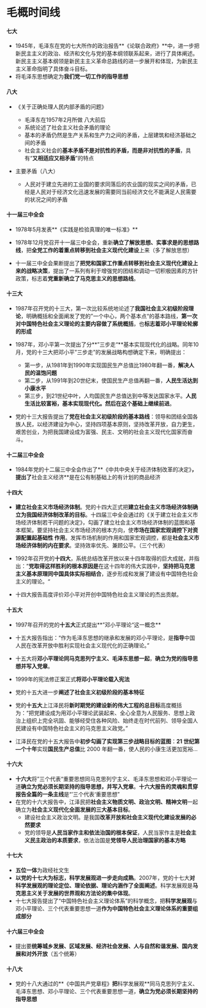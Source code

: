 # 毛概时间线

#### 七大

- 1945年，毛泽东在党的七大所作的政治报告**《论联合政府》**中，进一步把新民主主义的政治、经济和文化与党的基本纲领联系起来，进行了具体阐述。新民主主义基本纲领是新民主主义革命总路线的进一步展开和体现，为新民主主义革命指明了具体奋斗目标。
- 将毛泽东思想确定为**我们党一切工作的指导思想**



#### 八大

- 《关于正确处理人民内部矛盾的问题》
  - 毛泽东在1957年2月所做 八大前后
  - 系统论述了社会主义社会矛盾的理论
  - 基本的矛盾仍然是生产关系和生产力之间的矛盾，上层建筑和经济基础之间的矛盾
  - 社会主义社会的**基本矛盾不是对抗性的矛盾，而是非对抗性的矛盾**，具有“**又相适应又相矛盾**”的特点

- 主要矛盾（八大）
  - 人民对于建立先进的工业国的要求同落后的农业国的现实之间的矛盾，已经是人民对于经济文化迅速发展的需要同当前经济文化不能满足人民需要的状况之间的矛盾



#### 十一届三中全会

- 1978年5月发表**《实践是检验真理的唯一标准》**

- 1978年12月党召开十一届三中全会，重新**确立了解放思想、实事求是的思想路线**，把**全党工作的着重点转移到社会主义现代化建设**上来（多了解放思想）

- 十一届三中全会果断提出了**把党和国家工作重点转移到社会主义现代化建设上来的战略决策**，提出了一系列有利于增强党的团结和调动一切积极因素的方针政策，标志着**党重新确立了马克思主义的思想路线**。

  



#### 十三大

- 1987年召开党的十三大，第一次比较系统地论述了**我国社会主义初级阶段理论**，明确概括和全面阐发了党的”一个中心，两个基本点“的基本路线，**第一次对中国特色社会主义理论的主要内容做了系统概括**，也**标志着邓小平理论轮廓的形成**

- 1987年，邓小平第一次提出了分**”三步走“**基本实现现代化的战略。同年10月，党的十三大把邓小平”三步走”的发展战略构想确定下来，明确提出：
  - 第一步，从1981年到1990年实现国民生产总值比1980年翻一番，**解决人民的温饱问题**
  - 第二步，从1991年到20世纪末，使国民生产总值再翻一番，**人民生活达到小康水平**
  - 第三步，到21世纪中叶，人均国民生产总值达到中等发达国家水平。**人民生活比较富裕，基本实现现代化。然后在这个基础上继续前进**。

- 党的十三大报告提出了**党在社会主义初级阶段的基本路线**：领导和团结全国各族人民，以经济建设为中心，坚持四项基本原则，坚持改革开放，自力更生，艰苦创业，为把我国建设成为富强、民主、文明的社会主义现代化国家而奋斗。



#### 十二届三中全会

- 1984年党的十二届三中全会作出了**《中共中央关于经济体制改革的决定》**，提出了**社会主义经济**是在公有制基础上的有计划的商品经济



#### 十四大

- **建立社会主义市场经济体制**。党的十四大正式把**建立社会主义市场经济体制确立为我国经济体制改革的目标**。十四届三中全会通过的《关于建立社会主义市场经济体制若干问题的决定》，勾画了建立社会主义市场经济体制的蓝图和基本框架。要坚持社会主义市场经济的根本方向，使**市场在国家宏观调控下对资源配置起基础性 作用**。发挥市场机制的作用和国家宏观调控，都是**社会主义市场经济体制的内在要求**。坚持效率优先、兼顾公平。（三个代表）

- 1992年召开党的**十四大**，系统总结改革开放以来十四年取得的巨大成就，并指出：”**党取得这样胜利的根本原因是**在这十四年的伟大实践中，**坚持把马克思主义基本原理同中国具体实际相结合**，逐步形成和发展了建设有中国特色社会主义的理论。“
- 十四大报告高度评价邓小平对开创中国特色社会主义理论的杰出贡献。



#### 十五大

- 1997年召开的党的**十五大**正式提出**”邓小平理论“这一概念**

- 十五大报告指出：“作为毛泽东思想的继承和发展的邓小平理论，是**指导**中国人民在改革开放中胜利实现社会主义现代化的正确理论。”

- 十五大将**邓小平理论同马克思列宁主义、毛泽东思想一起**，**确立为党的指导思想并写入党章**。
- 1999年的宪法修正案正式**将邓小平理论载入宪法**
- 党的十五大进一步**阐述了社会主义初级阶段的基本特征**
- 党的**十五大**上江泽民将**新时期党的建设新的伟大工程的总目标**高度概括为：“把党建设成为用邓小平理论武装起来、全心全意为人民服务、思想上政治上组织上完全巩固、能够经受住各种风险、始终走在时代前列、领导全国人民建设有中国特色社会主义的马克思主义政党。”
- 江泽民在党的十五大报告中**初步勾画了实现第三步战略目标的蓝图**：**21 世纪第—个十年**实现**国民生产总值**比 2000 年翻一番，使人民的小康生活更加宽裕...



#### 十六大

- **十六大**将”三个代表“重要思想同马克思列宁主义、毛泽东思想和邓小平理论一道**确立为党必须长期坚持的指导思想，并写入党章**。**十六大报告的灵魂和贯穿报告全篇的一条主线**是“’三个代表‘重要思想”
- 在党的十六大报告中，江泽民把**社会主义物质文明、政治文明、精神文明**一起确立为**社会主义现代化全面发展的三大基本目标**。
  - 建设社会主义政治文明。是我国**改革开放和社会主义现代化建设发展的必然要求**
  - 党的领导是**人民当家作主和依法治国的根本保证**，人民当家作主是**社会主义民主政治的本质要求**，依法治国是**党领导人民治理国家的基本方略**



#### 十七大

- **五位一体**为政经社文生
- **以党的十七大为标志，科学发展观进一步走向成熟**。2007年，党的十七大**对科学发展观的理论定位、理论依据、理论内涵作了全面阐述**。科学发展观是**马克思主义关于发展的世界观和方法论的集中体现**。
- 十七大报告提出了“中国特色社会主义理论体系”的科学概念，把**科学发展观**与邓小平理论、三个代表重要思想一道**作为中国特色社会主义理论体系的重要组成部分**

#### 十六届三中全会

- 提出要**统筹城乡发展、区域发展、经济社会发展、人与自然和谐发展、国内发展和对外开放**（五个统筹）



#### 十八大

- 党的十八大通过的**《中国共产党章程》**把**科学发展观**同马克思列宁主义、毛泽东思想、邓小平理论、三个代表重要思想一道，**确立为党必须长期坚持的指导思想**